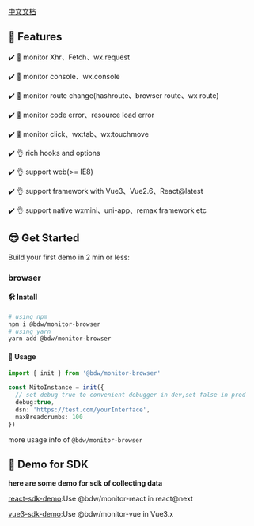 [中文文档](./README.zh_CN.md)


## 👋 Features

✔️ 🔨 monitor Xhr、Fetch、wx.request

✔️ 🔨 monitor console、wx.console

✔️ 🔨 monitor route change(hashroute、browser route、wx route)

✔️ 🔨 monitor code error、resource load error

✔️ 🔨 monitor click、wx:tab、wx:touchmove

✔️ 👌 rich hooks and options

✔️ 👌 support web(>= IE8)

✔️ 👌 support framework with Vue3、Vue2.6、React@latest

✔️ 👌 support native wxmini、uni-app、remax framework etc

## 😎 Get Started

Build your first demo in 2 min or less:

### browser

#### 🛠️ Install

```bash
# using npm
npm i @bdw/monitor-browser
# using yarn
yarn add @bdw/monitor-browser
```

#### 🥳 Usage

```ts
import { init } from '@bdw/monitor-browser'

const MitoInstance = init({
  // set debug true to convenient debugger in dev,set false in prod
  debug:true,
  dsn: 'https://test.com/yourInterface',
  maxBreadcrumbs: 100
})
```

more usage info of `@bdw/monitor-browser`

## 🧐 Demo for SDK

**here are some demo for sdk of collecting data**

[react-sdk-demo](https://www.baidu.com):Use @bdw/monitor-react  in react@next

[vue3-sdk-demo](https://www.baidu.com):Use @bdw/monitor-vue in Vue3.x
